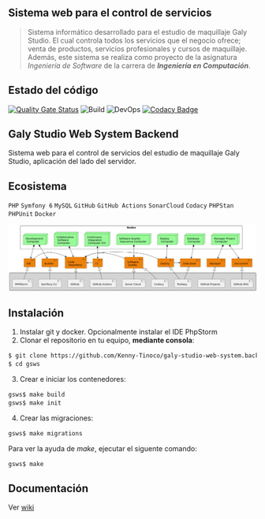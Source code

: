 
## Sistema web para el control de servicios
> Sistema informático desarrollado para el estudio de maquillaje Galy Studio.
> El cual controla todos los servicios que el negocio ofrece; venta de productos, servicios profesionales y cursos de maquillaje. 
> Además, este sistema se realiza como proyecto de la asignatura *Ingeniería de Software* de la carrera de ***Ingeniería en Computación***.

## Estado del código

[![Quality Gate Status](https://sonarcloud.io/api/project_badges/measure?project=Kenny-Tinoco_GalyStudioWebSystem.Back&metric=alert_status)](https://sonarcloud.io/summary/new_code?id=Kenny-Tinoco_GalyStudioWebSystem.Back)
![Build](https://github.com/Kenny-Tinoco/GalyStudioWebSystem.Back/actions/workflows/symfony.yml/badge.svg?branch=develop)
![DevOps](https://github.com/Kenny-Tinoco/GalyStudioWebSystem.Back/actions/workflows/test-sonarcloud.yml/badge.svg)
[![Codacy Badge](https://app.codacy.com/project/badge/Grade/2ff2ef66025b4f30998ee56f2eab927f)](https://www.codacy.com/gh/Kenny-Tinoco/galy-studio-web-system.back/dashboard?utm_source=github.com&amp;utm_medium=referral&amp;utm_content=Kenny-Tinoco/galy-studio-web-system.back&amp;utm_campaign=Badge_Grade)

## Galy Studio Web System Backend

Sistema web para el control de servicios del estudio de maquillaje Galy Studio, aplicación del lado del servidor.

## Ecosistema

`PHP` `Symfony 6` `MySQL` `GitHub` `GitHub Actions` `SonarCloud` `Codacy` `PHPStan` `PHPUnit` `Docker`

![](./docs/images/ecosystem.png)

## Instalación

1. Instalar git y docker. Opcionalmente instalar el IDE PhpStorm
2. Clonar el repositorio en tu equipo, **mediante consola**:
```sh
$ git clone https://github.com/Kenny-Tinoco/galy-studio-web-system.back.git gsws
$ cd gsws
```
3. Crear e iniciar los contenedores:
```sh
gsws$ make build 
gsws$ make init
```
4. Crear las migraciones:
```sh
gsws$ make migrations
```

Para ver la ayuda de *make*, ejecutar el siguente comando:
```sh
gsws$ make
```

## Documentación 

Ver [wiki](https://github.com/Kenny-Tinoco/galy-studio-web-system.back/wiki)